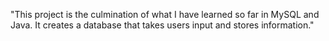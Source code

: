 "This project is the culmination of what I have learned so far in MySQL and Java. It creates a database that takes users input and stores information." 
